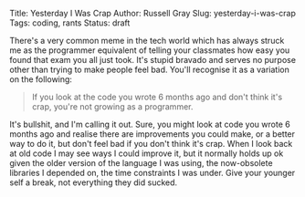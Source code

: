 Title: Yesterday I Was Crap
Author: Russell Gray
Slug: yesterday-i-was-crap
Tags: coding, rants
Status: draft

There's a very common meme in the tech world which has always struck me as the programmer equivalent of telling your classmates how easy you found that exam you all just took. It's stupid bravado and serves no purpose other than trying to make people feel bad. You'll recognise it as a variation on the following:

> If you look at the code you wrote 6 months ago and don't think it's crap, you're not growing as a programmer. 

It's bullshit, and I'm calling it out. Sure, you might look at code you wrote 6 months ago and realise there are improvements you could make, or a better way to do it, but don't feel bad if you don't think it's crap. When I look back at old code I may see ways I could improve it, but it normally holds up ok given the older version of the language I was using, the now-obsolete libraries I depended on, the time constraints I was under. Give your younger self a break, not everything they did sucked. 
